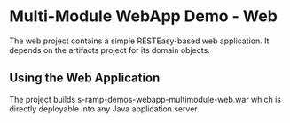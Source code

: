 # Multi-Module WebApp Demo - Web

The web project contains a simple RESTEasy-based web application.  It depends on the artifacts project for its domain objects.

## Using the Web Application

The project builds s-ramp-demos-webapp-multimodule-web.war which is directly deployable into any Java application server.
